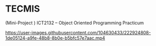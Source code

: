 # TECMIS
(Mini-Project ) ICT2132 – Object Oriented Programming Practicum


https://user-images.githubusercontent.com/104630433/222924808-1de05124-a9fe-48b8-8b0e-b5bfc57e7aac.mp4
